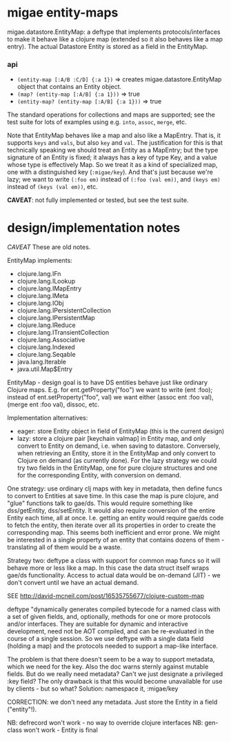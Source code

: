 # migae entity-maps

migae.datastore.EntityMap: a deftype that implements
protocols/interfaces to make it behave like a clojure map (extended so
it also behaves like a map entry).  The actual Datastore Entity is
stored as a field in the EntityMap.

### api

* `(entity-map [:A/B :C/D] {:a 1})` => creates
  migae.datastore.EntityMap object that contains an Entity object.
* `(map? (entity-map [:A/B] {:a 1}))` => true
* `(entity-map? (entity-map [:A/B] {:a 1}))` => true

The standard operations for collections and maps are supported; see
the test suite for lots of examples using e.g. `into`, `assoc`,
`merge`, etc.

Note that EntityMap behaves like a map and also like a MapEntry.  That
is, it supports `keys` and `vals`, but also `key` and `val`.  The
justification for this is that technically speaking we should treat an
Entity as a MapEntry; but the type signature of an Entity is fixed; it
always has a key of type Key, and a value whose type is effectively
Map.  So we treat it as a kind of specialized map, one with a
distinguished key (`:migae/key`).  And that's just because we're lazy;
we want to write `(:foo em)` instead of `(:foo (val em))`, and `(keys
em)` instead of `(keys (val em))`, etc.

**CAVEAT**:  not fully implemented or tested, but see the test suite.

# design/implementation notes
*CAVEAT* These are old notes.

EntityMap implements:

* clojure.lang.IFn
* clojure.lang.ILookup
* clojure.lang.IMapEntry
* clojure.lang.IMeta
* clojure.lang.IObj
* clojure.lang.IPersistentCollection
* clojure.lang.IPersistentMap
* clojure.lang.IReduce
* clojure.lang.ITransientCollection
* clojure.lang.Associative
* clojure.lang.Indexed
* clojure.lang.Seqable
* java.lang.Iterable
* java.util.Map$Entry

EntityMap - design goal is to have DS entities behave just like
ordinary Clojure maps.  E.g. for ent.getProperty("foo") we want to
write (ent :foo); instead of ent.setProperty("foo", val) we want
either (assoc ent :foo val), (merge ent :foo val), dissoc, etc.

Implementation alternatives:

* eager: store Entity object in field of EntityMap (this is the current design)
* lazy: store a clojure pair [keychain valmap] in Entity map, and only
  convert to Entity on demand, i.e. when saving to datastore.
  Conversely, when retrieving an Entity, store it in the EntityMap and
  only convert to Clojure on demand (as currently done).  For the lazy
  strategy we could try two fields in the EntityMap, one for pure
  clojure structures and one for the corresponding Entity, with
  conversion on demand.

One strategy: use ordinary clj maps with key in metadata, then define
funcs to convert to Entities at save time.  In this case the map is
pure clojure, and "glue" functions talk to gae/ds. This would require
something like dss/getEntity, dss/setEntity.  It would also require
conversion of the entire Entity each time, all at once.  I.e. getting
an entity would require gae/ds code to fetch the entity, then iterate
over all its properties in order to create the corresponding map.
This seems both inefficient and error prone.  We might be interested
in a single property of an entity that contains dozens of them -
translating all of them would be a waste.

Strategy two: deftype a class with support for common map funcs so it
will behave more or less like a map.  In this case the data struct
itself wraps gae/ds functionality.  Access to actual data would be
on-demand (JIT) - we don't convert until we have an actual demand.

SEE http://david-mcneil.com/post/16535755677/clojure-custom-map

deftype "dynamically generates compiled bytecode for a named class
with a set of given fields, and, optionally, methods for one or more
protocols and/or interfaces. They are suitable for dynamic and
interactive development, need not be AOT compiled, and can be
re-evaluated in the course of a single session.  So we use deftype
with a single data field (holding a map) and the protocols needed to
support a map-like interface.

The problem is that there doesn't seem to be a way to support
metadata, which we need for the key.  Also the doc warns sternly
against mutable fields.  But do we really need metadata?  Can't we
just designate a privileged :key field?  The only drawback is that
this would become unavailable for use by clients - but so what?
Solution: namespace it, :migae/key

CORRECTION: we don't need any metadata.  Just store the Entity in a
field ("entity"!).

NB: defrecord won't work - no way to override clojure interfaces
NB: gen-class won't work - Entity is final
